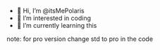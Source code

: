 - 👋 Hi, I’m @itsMePolaris
- 👀 I’m interested in coding
- 🌱 I’m currently learning this
<!---
itsMePolaris/itsMePolaris is a ✨ special ✨ repository because its `README.md` (this file) appears on your GitHub profile.
You can click the Preview link to take a look at your changes.
--->
note: for pro version change std to pro in the code
